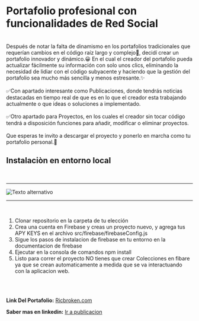 # **Portafolio profesional con funcionalidades de Red Social**
<br>
Después de notar la falta de dinamismo en los portafolios tradicionales que requerían cambios en el código raíz largo y complejo🙁, decidí crear un portafolio innovador y dinámico.😀 En el cual el creador del portafolio pueda actualizar fácilmente su información con solo unos clics, eliminando la necesidad de lidiar con el código subyacente y haciendo que la gestión del portafolio sea mucho más sencilla y menos estresante.✨
<br>
<br>
✅Con apartado interesante como Publicaciones, donde tendrás noticias destacadas en tiempo real de que es en lo que el creador esta trabajando actualmente o que ideas o soluciones a implementado.
<br>
<br>
✅Otro apartado para Proyectos, en los cuales el creador sin tocar código tendrá a disposición funciones para añadir, modificar o eliminar proyectos.
<br>
<br>
Que esperas te invito a descargar el proyecto y ponerlo en marcha como tu portafolio personal.🎯
<br>

## **Instalaciòn en entorno local**
<br>

---

![Texto alternativo](https://www.linode.com/docs/guides/how-to-install-git-and-clone-a-github-repository/git-github-workflow-1000w.png)

---

<br>

1. Clonar repositorio en la carpeta de tu elección
2. Crea una cuenta en Firebase y creas un proyecto nuevo, y agrega tus APY KEYS en el archivo src/firebase/firebaseConfig.js
3. Sigue los pasos de instalacion de firebase en tu entorno en la documentacion de firebase
4. Ejecutar en la consola de comandos npm install
5. Listo para correr el proyecto NO tienes que crear Colecciones en fibare ya que se crean automaticamente a medida que se va interactuando con la aplicacion web.
<br>
<br>

**Link Del Portafolio:** [Ricbroken.com](<https://www.rickbroken.com/>)
<br>

**Saber mas en linkedin:** [Ir a publicacion](<https://www.linkedin.com/posts/rick-broken_reactjs-portafolio-activity-7112157733469974530-0Vyj?utm_source=share&utm_medium=member_desktop>)

